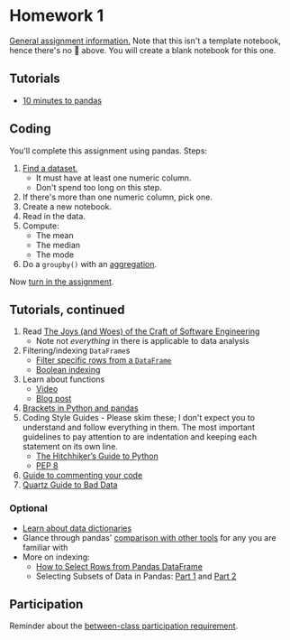# Homework 1

[General assignment information.](assignments.md) Note that this isn't a template notebook, hence there's no 🚀 above. You will create a blank notebook for this one.

## Tutorials

- [10 minutes to pandas](https://pandas.pydata.org/pandas-docs/stable/user_guide/10min.html)

## Coding

You'll complete this assignment using pandas. Steps:

1. [Find a dataset.](assignments/open_ended.md)
   - It must have at least one numeric column.
   - Don't spend too long on this step.
1. If there's more than one numeric column, pick one.
1. Create a new notebook.
1. Read in the data.
1. Compute:
   - The mean
   - The median
   - The mode
1. Do a `groupby()` with an [aggregation](https://pandas.pydata.org/docs/user_guide/groupby.html#aggregation).

Now [turn in the assignment](assignments.md).

## Tutorials, continued

1. Read [The Joys (and Woes) of the Craft of Software Engineering](https://cs.calvin.edu/courses/cs/262/kvlinden/references/brooksJoysAndWoes.html)
   - Note not _everything_ in there is applicable to data analysis
1. Filtering/indexing `DataFrame`s
   - [Filter specific rows from a `DataFrame`](https://pandas.pydata.org/pandas-docs/stable/getting_started/intro_tutorials/03_subset_data.html#how-do-i-filter-specific-rows-from-a-dataframe)
   - [Boolean indexing](https://pandas.pydata.org/pandas-docs/stable/user_guide/indexing.html#boolean-indexing)
1. Learn about functions
   - [Video](https://www.youtube.com/watch?v=9Os0o3wzS_I&list=PL-osiE80TeTskrapNbzXhwoFUiLCjGgY7&index=8)
   - [Blog post](https://python.land/introduction-to-python/functions)
1. [Brackets in Python and pandas](brackets.ipynb)
1. Coding Style Guides - Please skim these; I don't expect you to understand and follow everything in them. The most important guidelines to pay attention to are indentation and keeping each statement on its own line.
   - [The Hitchhiker’s Guide to Python](https://docs.python-guide.org/writing/style/)
   - [PEP 8](https://www.python.org/dev/peps/pep-0008/)
1. [Guide to commenting your code](https://realpython.com/python-comments-guide/)
1. [Quartz Guide to Bad Data](https://github.com/Quartz/bad-data-guide#readme)

### Optional

- [Learn about data dictionaries](https://analystanswers.com/what-is-a-data-dictionary-a-simple-thorough-overview/)
- Glance through pandas' [comparison with other tools](https://pandas.pydata.org/pandas-docs/stable/getting_started/comparison/index.html) for any you are familiar with
- More on indexing:
  - [How to Select Rows from Pandas DataFrame](https://datatofish.com/select-rows-pandas-dataframe/)
  - Selecting Subsets of Data in Pandas: [Part 1](https://medium.com/dunder-data/selecting-subsets-of-data-in-pandas-6fcd0170be9c) and [Part 2](https://medium.com/dunder-data/selecting-subsets-of-data-in-pandas-39e811c81a0c)

## Participation

Reminder about the [between-class participation requirement](syllabus.md#participation).
